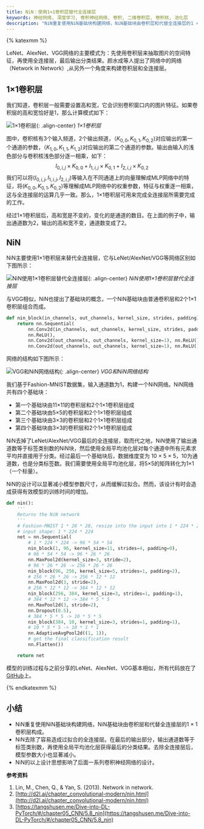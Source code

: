 ```yaml
---
title: NiN：使用1×1卷积层替代全连接层
keywords: 神经网络, 深度学习, 卷积神经网络, 卷积, 二维卷积层, 卷积核, 池化层
description: "NiN重复使用NiN基础块构建网络，NiN基础块由卷积层和代替全连接层的1 × 1卷积层构成。NiN去除了容易造成过拟合的全连接层。在最后的输出部分，输出通道数等于标签类别数，再使用全局平均池化层获得最后的分类结果。去除全连接层后，模型参数大小也显著减小。"
---
```

{% katexmm %}

LeNet、AlexNet、VGG网络的主要模式为：先使用卷积层来抽取图片的空间特征，再使用全连接层，最后输出分类结果。颜水成等人提出了网络中的网络（Network in Network）,从另外一个角度来构建卷积层和全连接层。

## 1×1卷积层

我们知道，卷积层一般需要设置高和宽，它会识别卷积窗口内的图片特征。如果卷积层的高和宽恰好是1，那么计算模式如下：

![1×1卷积层](http://aixingqiu-1258949597.cos.ap-beijing.myqcloud.com/2020-12-15-022434.png){: .align-center}
*1×1卷积层*

图中，卷积核有3个输入频道，2个输出频道，$（K_{0,0}, K_{0,1}, K_{0,2})$对应输出的第一个通道的参数，$（K_{1,0}, K_{1,1}, K_{1,2})$对应输出的第二个通道的参数。输出由输入的浅色部分与卷积核浅色部分逐一相乘，如下：
$$
I_{0, i, j} \times K_{0, 0} + I_{1, i, j} \times K_{0, 1} + I_{2, i, j} \times K_{0, 2}
$$
我们可以将$(I_{0, i, j}, I_{1, i, j}, I_{2, i, j})$等输入在不同通道上的向量理解成MLP网络中的特征，将$(K_{0, 0}, K_{0, 1}, K_{0, 2})$等理解成MLP网络中的权重参数，特征与权重逐一相乘，这与全连接层的运算几乎一致。那么，1×1卷积层可用来完成全连接层所需要完成的工作。

经过1×1卷积层后，高和宽是不变的，变化的是通道的数目。在上面的例子中，输出通道数为2，输出的高和宽不变，通道数变成了2。

## NiN

NiN主要使用1×1卷积层来替代全连接层，它与LeNet/AlexNet/VGG等网络区别如下图所示：

![NiN使用1×1卷积层替代全连接层](http://aixingqiu-1258949597.cos.ap-beijing.myqcloud.com/2020-12-15-022440.png){: .align-center}
*NiN使用1×1卷积层替代全连接层*

与VGG相似，NiN也提出了基础块的概念，一个NiN基础块由普通卷积层和2个1×1卷积层组合而成。

```python
def nin_block(in_channels, out_channels, kernel_size, strides, padding):
    return nn.Sequential(
        nn.Conv2d(in_channels, out_channels, kernel_size, strides, padding),
        nn.ReLU(),
        nn.Conv2d(out_channels, out_channels, kernel_size=1), nn.ReLU(),
        nn.Conv2d(out_channels, out_channels, kernel_size=1), nn.ReLU())
```

网络的结构如下图所示：

![VGG和NiN网络结构](http://aixingqiu-1258949597.cos.ap-beijing.myqcloud.com/2020-12-15-022445.png){: .align-center}
*VGG和NiN网络结构*

我们基于Fashion-MNIST数据集，输入通道数为1，构建一个NiN网络。NiN网络共有四个基础块：

* 第一个基础块由11×11的卷积层和2个1×1卷积层组成
* 第二个基础块由5×5的卷积层和2个1×1卷积层组成
* 第三个基础块由3×3的卷积层和2个1×1卷积层组成
* 第四个基础块由3×3的卷积层和2个1×1卷积层组成

NiN去掉了LeNet/AlexNet/VGG最后的全连接层，取而代之地，NiN使用了输出通道数等于标签类别数的NiN块，然后使用全局平均池化层对每个通道中所有元素求平均并直接用于分类。经过最后一个基础块后，数据维度变为 10 × 5  × 5，10为通道数，也是分类标签数。我们需要使用全局平均池化层，将5×5的矩阵转化为1×1（一个标量）。

NiN的设计可以显著减小模型参数尺寸，从而缓解过拟合。然而，该设计有时会造成获得有效模型的训练时间的增加。

```python
def nin():
    '''
    Returns the NiN network
    '''
    # Fashion-MNIST 1 * 28 * 28, resize into the input into 1 * 224 * 224
    # input shape: 1 * 224 * 224
    net = nn.Sequential(
        # 1 * 224 * 224 -> 96 * 54 * 54
        nin_block(1, 96, kernel_size=11, strides=4, padding=0),
        # 96 * 54 * 54 -> 96 * 26 * 26
        nn.MaxPool2d(kernel_size=3, stride=2),
        # 96 * 26 * 26 -> 256 * 26 * 26
        nin_block(96, 256, kernel_size=5, strides=1, padding=2),
        # 256 * 26 * 26 -> 256 * 12 * 12
        nn.MaxPool2d(3, stride=2),
        # 256 * 12 * 12 -> 384 * 12 * 12
        nin_block(256, 384, kernel_size=3, strides=1, padding=1),
        # 384 * 12 * 12 -> 384 * 5 * 5
        nn.MaxPool2d(3, stride=2),
        nn.Dropout(0.5),
        # 384 * 5 * 5 -> 10 * 5 * 5
        nin_block(384, 10, kernel_size=3, strides=1, padding=1),
        # 10 * 5 * 5 -> 10 * 1 * 1
        nn.AdaptiveAvgPool2d((1, 1)),
        # get the final classification result
        nn.Flatten())

    return net
```

模型的训练过程与之前分享的LeNet、AlexNet、VGG基本相似，所有代码放在了[GitHub](https://github.com/luweizheng/machine-learning-notes/blob/master/neural-network/cnn/pytorch/nin-fashionmnist.py)上。

{% endkatexmm %}
## 小结

* NiN重复使用NiN基础块构建网络，NiN基础块由卷积层和代替全连接层的1 × 1卷积层构成。
* NiN去除了容易造成过拟合的全连接层。在最后的输出部分，输出通道数等于标签类别数，再使用全局平均池化层获得最后的分类结果。去除全连接层后，模型参数大小也显著减小。
* NiN的以上设计思想影响了后面一系列卷积神经网络的设计。

**参考资料**
1. Lin, M., Chen, Q., & Yan, S. (2013). Network in network.
2. [http://d2l.ai/chapter_convolutional-modern/nin.html](http://d2l.ai/chapter_convolutional-modern/nin.html)
3. [https://tangshusen.me/Dive-into-DL-PyTorch/#/chapter05_CNN/5.8_nin](https://tangshusen.me/Dive-into-DL-PyTorch/#/chapter05_CNN/5.8_nin)
